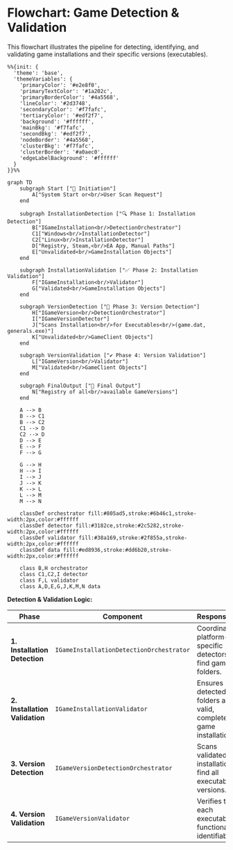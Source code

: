 # Flowchart: Game Detection & Validation

This flowchart illustrates the pipeline for detecting, identifying, and validating game installations and their specific versions (executables).

```mermaid
%%{init: {
  'theme': 'base',
  'themeVariables': {
    'primaryColor': '#e2e8f0',
    'primaryTextColor': '#1a202c',
    'primaryBorderColor': '#4a5568',
    'lineColor': '#2d3748',
    'secondaryColor': '#f7fafc',
    'tertiaryColor': '#edf2f7',
    'background': '#ffffff',
    'mainBkg': '#f7fafc',
    'secondBkg': '#edf2f7',
    'nodeBorder': '#4a5568',
    'clusterBkg': '#f7fafc',
    'clusterBorder': '#a0aec0',
    'edgeLabelBackground': '#ffffff'
  }
}}%%

graph TD
    subgraph Start ["🚀 Initiation"]
        A["System Start or<br/>User Scan Request"]
    end

    subgraph InstallationDetection ["🔍 Phase 1: Installation Detection"]
        B["IGameInstallation<br/>DetectionOrchestrator"]
        C1["Windows<br/>InstallationDetector"]
        C2["Linux<br/>InstallationDetector"]
        D["Registry, Steam,<br/>EA App, Manual Paths"]
        E["Unvalidated<br/>GameInstallation Objects"]
    end

    subgraph InstallationValidation ["✅ Phase 2: Installation Validation"]
        F["IGameInstallation<br/>Validator"]
        G["Validated<br/>GameInstallation Objects"]
    end

    subgraph VersionDetection ["🔎 Phase 3: Version Detection"]
        H["IGameVersion<br/>DetectionOrchestrator"]
        I["IGameVersionDetector"]
        J["Scans Installation<br/>for Executables<br/>(game.dat, generals.exe)"]
        K["Unvalidated<br/>GameClient Objects"]
    end

    subgraph VersionValidation ["✔️ Phase 4: Version Validation"]
        L["IGameVersion<br/>Validator"]
        M["Validated<br/>GameClient Objects"]
    end
    
    subgraph FinalOutput ["🏁 Final Output"]
        N["Registry of all<br/>available GameVersions"]
    end

    A --> B
    B --> C1
    B --> C2
    C1 --> D
    C2 --> D
    D --> E
    E --> F
    F --> G
    
    G --> H
    H --> I
    I --> J
    J --> K
    K --> L
    L --> M
    M --> N

    classDef orchestrator fill:#805ad5,stroke:#6b46c1,stroke-width:2px,color:#ffffff
    classDef detector fill:#3182ce,stroke:#2c5282,stroke-width:2px,color:#ffffff
    classDef validator fill:#38a169,stroke:#2f855a,stroke-width:2px,color:#ffffff
    classDef data fill:#ed8936,stroke:#dd6b20,stroke-width:2px,color:#ffffff

    class B,H orchestrator
    class C1,C2,I detector
    class F,L validator
    class A,D,E,G,J,K,M,N data
```

**Detection & Validation Logic:**

| Phase | Component | Responsibility | Input | Output |
|---|---|---|---|---|
| **1. Installation Detection** | `IGameInstallationDetectionOrchestrator` | Coordinates platform-specific detectors to find game folders. | User request | `GameInstallation` objects |
| **2. Installation Validation** | `IGameInstallationValidator` | Ensures detected folders are valid, complete game installations. | `GameInstallation` | Validated `GameInstallation` |
| **3. Version Detection** | `IGameVersionDetectionOrchestrator` | Scans validated installations to find all executable versions. | Validated `GameInstallation` | `GameClient` objects |
| **4. Version Validation** | `IGameVersionValidator` | Verifies that each executable is functional and identifiable. | `GameClient` | Validated `GameClient` |
